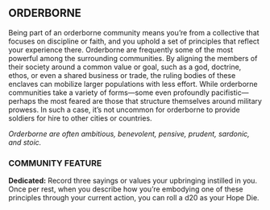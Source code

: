 ## ORDERBORNE
Being part of an orderborne community means you’re from a collective that focuses on discipline or faith, and you uphold a set of principles that reflect your experience there. Orderborne are frequently some of the most powerful among the surrounding communities. By aligning the members of their society around a common value or goal, such as a god, doctrine, ethos, or even a shared business or trade, the ruling bodies of these enclaves can mobilize larger populations with less effort. While orderborne communities take a variety of forms—some even profoundly pacifistic—perhaps the most feared are those that structure themselves around military prowess. In such a case, it’s not uncommon for orderborne to provide soldiers for hire to other cities or countries.  

*Orderborne are often ambitious, benevolent, pensive, prudent, sardonic, and stoic.*  

### COMMUNITY FEATURE
**Dedicated:** Record three sayings or values your upbringing instilled in you. Once per rest, when you describe how you’re embodying one of these principles through your current action, you can roll a d20 as your Hope Die. 
